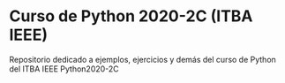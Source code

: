 # Curso de Python 2020-2C (ITBA IEEE)
Repositorio dedicado a ejemplos, ejercicios y demás del curso de Python del ITBA IEEE Python2020-2C
